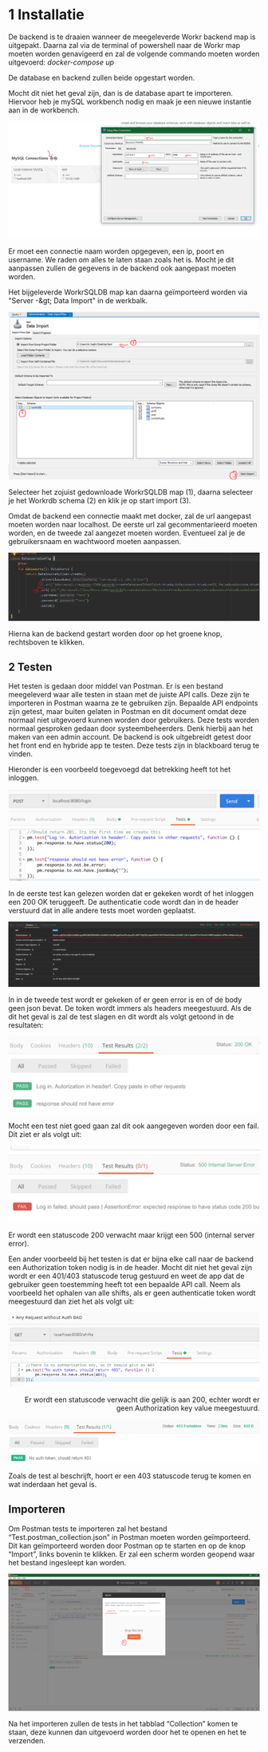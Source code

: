 #
# 1 Installatie

De backend is te draaien wanneer de meegeleverde Workr backend map is uitgepakt. Daarna zal via de terminal of powershell naar de Workr map moeten worden genavigeerd en zal de volgende commando moeten worden uitgevoerd: _docker-compose up_

De database en backend zullen beide opgestart worden.

Mocht dit niet het geval zijn, dan is de database apart te importeren. Hiervoor heb je mySQL workbench nodig en maak je een nieuwe instantie aan in de workbench.

 ![alt_text](1.jpg "Navbar met alleen icoontjes")

Er moet een connectie naam worden opgegeven, een ip, poort en username. We raden om alles te laten staan zoals het is. Mocht je dit aanpassen zullen de gegevens in de backend ook aangepast moeten worden.

Het bijgeleverde WorkrSQLDB map kan daarna geïmporteerd worden via &quot;Server -\&gt; Data Import&quot; in de werkbalk.

 ![alt_text](png2.png "Navbar met alleen icoontjes")

Selecteer het zojuist gedownloade WorkrSQLDB map (1), daarna selecteer je het Workrdb  schema (2) en klik je op start import (3).

Omdat de backend een connectie maakt met docker, zal de url aangepast moeten worden naar localhost. De eerste url zal gecommentarieerd moeten worden, en de tweede zal aangezet moeten worden. Eventueel zal je de gebruikersnaam en wachtwoord moeten aanpassen.

![alt_text](png3.png "Navbar met alleen icoontjes")

Hierna kan de backend gestart worden door op het groene knop, rechtsboven te klikken.




## 2 Testen

Het testen is gedaan door middel van Postman. Er is een bestand meegeleverd waar alle testen in staan met de juiste API calls. Deze zijn te importeren in Postman waarna ze te gebruiken zijn. Bepaalde API endpoints zijn getest, maar buiten gelaten in Postman en dit document omdat deze normaal niet uitgevoerd kunnen worden door gebruikers. Deze tests worden normaal gesproken gedaan door systeembeheerders. Denk hierbij aan het maken van een admin account.  De backend is ook uitgebreidt getest door het front end en hybride app te testen. Deze tests zijn in blackboard terug te vinden.

Hieronder is een voorbeeld toegevoegd dat betrekking heeft tot het inloggen. 


![alt_text](image4.png  "image_tooltip")


In de eerste test kan gelezen worden dat er gekeken wordt of het inloggen een 200 OK teruggeeft. De authenticatie code wordt dan in de header verstuurd dat in alle andere tests moet worden geplaatst.


![alt_text](image19.png "image_tooltip")


In in de tweede test wordt er gekeken of er geen error is en of de body geen json bevat. De token wordt immers als headers meegestuurd. Als de dit het geval is zal de test slagen en dit wordt als volgt getoond in de resultaten:


![alt_text](image5.png "image_tooltip")


Mocht een test niet goed gaan zal dit ook aangegeven worden door een fail. Dit ziet er als volgt uit:



![alt_text](image6.png "image_tooltip")


Er wordt een statuscode 200 verwacht maar krijgt een 500 (internal server error). 

Een ander voorbeeld bij het testen is dat er bijna elke call naar de backend een Authorization token nodig is in de header. Mocht dit niet het geval zijn wordt er een 401/403 statuscode terug gestuurd en weet de app dat de gebruiker geen toestemming heeft tot een bepaalde API call. Neem als voorbeeld het ophalen van alle shifts, als er geen authenticatie token wordt meegestuurd dan ziet het als volgt uit:



![alt_text](image12.png "image_tooltip")


<p style="text-align: right">
Er wordt een statuscode verwacht die gelijk is aan 200, echter wordt er geen Authorization key value meegestuurd.</p>




![alt_text](image21.png "image_tooltip")


Zoals de test al beschrijft, hoort er een 403 statuscode terug te komen en wat inderdaan het geval is.




## Importeren

Om Postman tests te importeren zal het bestand “Test.postman_collection.json” in Postman moeten worden geïmporteerd. Dit kan geïmporteerd worden door Postman op te starten en op de knop “Import”, links bovenin te klikken. Er zal een scherm worden geopend waar het bestand ingesleept kan worden.



![alt_text](image14.png "image_tooltip")


Na het importeren zullen de tests in het tabblad “Collection” komen te staan, deze kunnen dan uitgevoerd worden door het te openen en het te verzenden.
